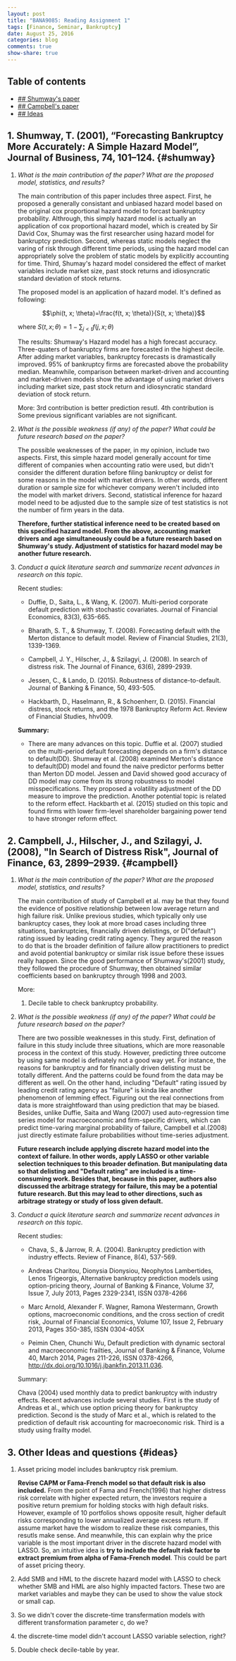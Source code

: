 ```yaml
---
layout: post
title: "BANA9085: Reading Assignment 1"
tags: [Finance, Seminar, Bankruptcy]
date: August 25, 2016 
categories: blog
comments: true
show-share: true
---
```


## Table of contents

- [## Shumway's paper](#shumway)
- [## Campbell's paper](#campbell)
- [## Ideas](#ideas)

## 1. Shumway, T. (2001), “Forecasting Bankruptcy More Accurately: A Simple Hazard Model”, Journal of Business, 74, 101–124. {#shumway}

1. *What is the main contribution of the paper? What are the proposed model, statistics, and results?*
  
    The main contribution of this paper includes three aspect. First, he proposed a generally consistant and unbiased hazard model based on the original cox proportional hazard model to forcast bankruptcy probability. Althrough, this simply hazard model is actually an application of cox proportional hazard model, which is created by Sir David Cox, Shumay was the first researcher using hazard model for bankruptcy prediction. Second, whereas static models neglect the varing of risk through different time periods, using the hazard model can appropriately solve the problem of static models by explicitly accounting for time. Third, Shumay's hazard model considered the effect of market variables include market size, past stock returns and idiosyncratic standard deviation of stock returns. 
    
    The proposed model is an application of hazard model. It's defined as following: 
    
    $$\phi(t, x; \theta)=\frac{f(t, x; \theta)}{S(t, x; \theta)}$$
    
    where $S(t, x; \theta)=1 - \sum_{j<t}f(j, x; \theta)$
    
    The results: Shumway's Hazard model has a high forecast accuracy. Three-quaters of bankruptcy firms are forecasted in the highest decile. After adding market variables, bankruptcy forecasts is dramastically improved. 95% of bankruptcy firms are forecasted above the probability median. Meanwhile, comparison between market-driven and accounting and market-driven models show the advantage of using market drivers including market size, past stock return and idiosyncratic standard deviation of stock return. 
    
    More: 3rd contribution is better prediction resutl. 4th contribution is Some previous significant variables are not significant. 
    
2. *What is the possible weakness (if any) of the paper? What could be future research based on the paper?*
    
    The possible weaknesses of the paper, in my opinion, include two aspects. First, this simple hazard model generally account for time different of companies when accounting ratio were used, but didn't consider the different duration before filing bankruptcy or delist for some reasons in the model with market drivers. In other words, different duration or sample size for whichever company weren't included into the model with market drivers. Second, statistical inference for hazard model need to be adjusted due to the sample size of test statistics is not the number of firm years in the data. 
    
    **Therefore, further statistical inference need to be created based on this specified hazard model. From the above, accounting market drivers and age simultaneously could be a future research based on Shumway's study. Adjustment of statistics for hazard model may be another future research.** 

3. *Conduct a quick literature search and summarize recent advances in research on this topic.*
    
    Recent studies: 
    
    - Duffie, D., Saita, L., & Wang, K. (2007). Multi-period corporate default prediction with stochastic covariates. Journal of Financial Economics, 83(3), 635-665.
    
    - Bharath, S. T., & Shumway, T. (2008). Forecasting default with the Merton distance to default model. Review of Financial Studies, 21(3), 1339-1369.
    
    - Campbell, J. Y., Hilscher, J., & Szilagyi, J. (2008). In search of distress risk. The Journal of Finance, 63(6), 2899-2939.
    
    - Jessen, C., & Lando, D. (2015). Robustness of distance-to-default. Journal of Banking & Finance, 50, 493-505.
    
    - Hackbarth, D., Haselmann, R., & Schoenherr, D. (2015). Financial distress, stock returns, and the 1978 Bankruptcy Reform Act. Review of Financial Studies, hhv009.
    
    **Summary:**
    
    - There are many advances on this topic. Duffie et al. (2007) studied on the multi-period default forecasting depends on a firm's distance to default(DD). Shumway et al. (2008) examined Merton's distance to default(DD) model and found the naive predictor performs better than Merton DD model. Jessen and David showed good accuracy of DD model may come from its strong robustness to model misspecifications. They proposed a volatility adjustment of the DD measure to improve the prediction. Another potential topic is related to the reform effect. Hackbarth et al. (2015) studied on this topic and found firms with lower firm-level shareholder bargaining power tend to have stronger reform effect. 

## 2. Campbell, J., Hilscher, J., and Szilagyi, J. (2008), "In Search of Distress Risk", Journal of Finance, 63, 2899–2939. {#campbell}

1. *What is the main contribution of the paper? What are the proposed model, statistics, and results?*
    
    The main contribution of study of Campbell et al. may be that they found the evidence of positive relationship between low average return and high failure risk. Unlike previous studies, which typically only use bankruptcy cases, they look at more broad cases including three situations, bankruptcies, financially driven delistings, or D("default") rating issued by leading credit rating agency. They argured the reason to do that is the broader definition of failure allow practitioners to predict and avoid potential bankruptcy or similar risk issue before these issues really happen. Since the good performance of Shumway's(2001) study, they followed the procedure of Shumway, then obtained similar coefficients based on bankruptcy through 1998 and 2003.
    
    More:
    
    1. Decile table to check bankruptcy probability. 
    
2. *What is the possible weakness (if any) of the paper? What could be future research based on the paper?*
    
    There are two possible weaknesses in this study. First, defination of failure in this study include three situations, which are more reasonable process in the context of this study. However, predicting three outcome by using same model is definately not a good way yet. For instance, the reasons for bankruptcy and for financially driven delisting must be totally different. And the patterns could be found from the data may be different as well. On the other hand, including "Default" rating issued by leading credit rating agency as "failure" is kinda like another phenomenon of lemming effect. Figuring out the real connections from data is more straightfoward than using prediction that may be biased. Besides, unlike Duffie, Saita and Wang (2007) used auto-regression time series model for macroeconomic and firm-specific drivers, which can predict time-varing marginal probability of failure, Campbell et al.(2008) just directly estimate failure probabilities without time-series adjustment. 
    
    **Future research include applying discrete hazard model into the context of failure. In other words, apply LASSO or other variable selection techniques to this broader defination. But manipulating data so that delisting and "Default rating" are included is a time-consuming work. Besides that, because in this paper, authors also discussed the arbitrage strategy for failure, this may be a potential future research. But this may lead to other directions, such as arbitrage strategy or study of loss given default.**  
     
3. *Conduct a quick literature search and summarize recent advances in research on this topic.*

    Recent studies:
    
    - Chava, S., & Jarrow, R. A. (2004). Bankruptcy prediction with industry effects. Review of Finance, 8(4), 537-569.
    
    - Andreas Charitou, Dionysia Dionysiou, Neophytos Lambertides, Lenos Trigeorgis, Alternative bankruptcy prediction models using option-pricing theory, Journal of Banking & Finance, Volume 37, Issue 7, July 2013, Pages 2329-2341, ISSN 0378-4266
    
    - Marc Arnold, Alexander F. Wagner, Ramona Westermann, Growth options, macroeconomic conditions, and the cross section of credit risk, Journal of Financial Economics, Volume 107, Issue 2, February 2013, Pages 350-385, ISSN 0304-405X
    
    - Peimin Chen, Chunchi Wu, Default prediction with dynamic sectoral and macroeconomic frailties, Journal of Banking & Finance, Volume 40, March 2014, Pages 211-226, ISSN 0378-4266, http://dx.doi.org/10.1016/j.jbankfin.2013.11.036.
    
    Summary:
    
    Chava (2004) used monthly data to predict bankruptcy with industry effects. Recent advances include several studies. First is the study of Andreas et al., which use option pricing theory for bankruptcy prediction. Second is the study of Marc et al., which is related to the prediction of default risk accounting for macroeconomic risk. Third is a study using frailty model. 
    
## 3. Other Ideas and questions {#ideas}

1. Asset pricing model includes bankruptcy risk premium. 
    
    **Revise CAPM or Fama-French model so that default risk is also included.** From the point of Fama and French(1996) that higher distress risk correlate with higher expected return, the investors require a positive return premium for holding stocks with high default risks. However, example of 10 portfolios shows opposite result, higher default risks corresponding to lower annualized average excess return. If assume market have the wisdom to realize these risk companies, this resutls make sense. And meanwhile, this can explain why the price variable is the most important driver in the discrete hazard model with LASSO. So, an intuitive idea is **try to include the default risk factor to extract premium from alpha of Fama-French model**. This could be part of asset pricing theory. 
    
2. Add SMB and HML to the discrete hazard model with LASSO to check whether SMB and HML are also highly impacted factors. These two are market variables and maybe they can be used to show the value stock or small cap.

3. So we didn't cover the discrete-time transfermation models with different transformation parameter c, do we?

4. the discrete-time model didn't account LASSO variable selection, right?

5. Double check decile-table by year. 

